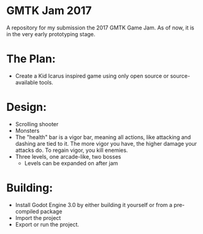 # GMTK Jam 2017

A repository for my submission the 2017 GMTK Game Jam. As of now, it is in the very early prototyping stage.

# The Plan:
- Create a Kid Icarus inspired game using only open source or source-available tools.

# Design:
- Scrolling shooter
- Monsters
- The "health" bar is a vigor bar, meaning all actions, like attacking and dashing are tied to it. The more vigor you have, the higher damage your attacks do. To regain vigor, you kill enemies.
- Three levels, one arcade-like, two bosses
	- Levels can be expanded on after jam

# Building:
- Install Godot Engine 3.0 by either building it yourself or from a pre-compiled package
- Import the project
- Export or run the project.

